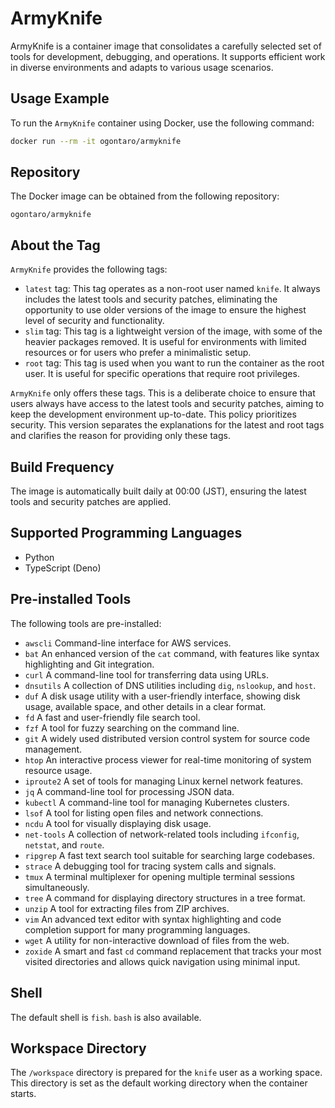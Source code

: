 # ArmyKnife

ArmyKnife is a container image that consolidates a carefully selected set of tools for development, debugging, and
operations. It supports efficient work in diverse environments and adapts to various usage scenarios.

## Usage Example

To run the `ArmyKnife` container using Docker, use the following command:

```bash
docker run --rm -it ogontaro/armyknife
```

## Repository

The Docker image can be obtained from the following repository:

`ogontaro/armyknife`

## About the Tag

`ArmyKnife` provides the following tags:

- `latest` tag: This tag operates as a non-root user named `knife`. It always includes the latest tools and security patches, eliminating the opportunity to use older versions of the image to ensure the highest level of security and functionality.
- `slim` tag: This tag is a lightweight version of the image, with some of the heavier packages removed. It is useful for environments with limited resources or for users who prefer a minimalistic setup.
- `root` tag: This tag is used when you want to run the container as the root user. It is useful for specific operations that require root privileges.

`ArmyKnife` only offers these tags. This is a deliberate choice to ensure that users always have access to the latest tools and security patches, aiming to keep the development environment up-to-date. This policy prioritizes security.
This version separates the explanations for the latest and root tags and clarifies the reason for providing only these tags.

## Build Frequency

The image is automatically built daily at 00:00 (JST), ensuring the latest tools and security patches are applied.

## Supported Programming Languages

- Python
- TypeScript (Deno)

## Pre-installed Tools

The following tools are pre-installed:

- `awscli` Command-line interface for AWS services.
- `bat` An enhanced version of the `cat` command, with features like syntax highlighting and Git integration.
- `curl` A command-line tool for transferring data using URLs.
- `dnsutils` A collection of DNS utilities including `dig`, `nslookup`, and `host`.
- `duf` A disk usage utility with a user-friendly interface, showing disk usage, available space, and other details in a clear format.
- `fd` A fast and user-friendly file search tool.
- `fzf` A tool for fuzzy searching on the command line.
- `git` A widely used distributed version control system for source code management.
- `htop` An interactive process viewer for real-time monitoring of system resource usage.
- `iproute2` A set of tools for managing Linux kernel network features.
- `jq` A command-line tool for processing JSON data.
- `kubectl` A command-line tool for managing Kubernetes clusters.
- `lsof` A tool for listing open files and network connections.
- `ncdu` A tool for visually displaying disk usage.
- `net-tools` A collection of network-related tools including `ifconfig`, `netstat`, and `route`.
- `ripgrep` A fast text search tool suitable for searching large codebases.
- `strace` A debugging tool for tracing system calls and signals.
- `tmux` A terminal multiplexer for opening multiple terminal sessions simultaneously.
- `tree` A command for displaying directory structures in a tree format.
- `unzip` A tool for extracting files from ZIP archives.
- `vim` An advanced text editor with syntax highlighting and code completion support for many programming languages.
- `wget` A utility for non-interactive download of files from the web.
- `zoxide` A smart and fast `cd` command replacement that tracks your most visited directories and allows quick navigation using minimal input.

## Shell

The default shell is `fish`. `bash` is also available.

## Workspace Directory

The `/workspace` directory is prepared for the `knife` user as a working space. This directory is set as the default
working directory when the container starts.

